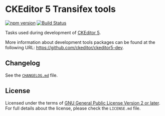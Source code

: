 CKEditor 5 Transifex tools
==========================

[![npm version](https://badge.fury.io/js/%40ckeditor%2Fckeditor5-dev-transifex.svg)](https://www.npmjs.com/package/@ckeditor/ckeditor5-dev-transifex)
[![Build Status](https://travis-ci.com/ckeditor/ckeditor5-dev.svg?branch=master)](https://app.travis-ci.com/github/ckeditor/ckeditor5-dev)

Tasks used during development of [CKEditor 5](https://ckeditor.com).

More information about development tools packages can be found at the following URL: <https://github.com/ckeditor/ckeditor5-dev>.

## Changelog

See the [`CHANGELOG.md`](https://github.com/ckeditor/ckeditor5-dev/blob/master/packages/ckeditor5-dev-transifex/CHANGELOG.md) file.

## License

Licensed under the terms of [GNU General Public License Version 2 or later](http://www.gnu.org/licenses/gpl.html). For full details about the license, please check the `LICENSE.md` file.
